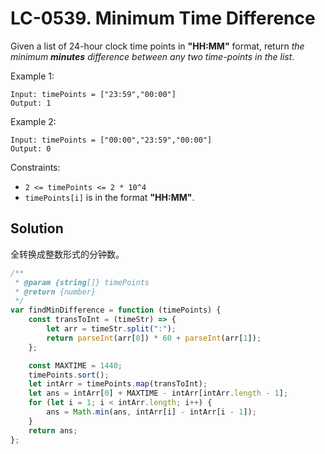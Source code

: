 # LC-0539. Minimum Time Difference

Given a list of 24-hour clock time points in **"HH:MM"** format, return _the minimum **minutes** difference between any two time-points in the list_.

Example 1:

```
Input: timePoints = ["23:59","00:00"]
Output: 1
```

Example 2:

```
Input: timePoints = ["00:00","23:59","00:00"]
Output: 0
```

Constraints:

-   `2 <= timePoints <= 2 * 10^4`
-   `timePoints[i]` is in the format **"HH:MM"**.

## Solution

全转换成整数形式的分钟数。

```javascript
/**
 * @param {string[]} timePoints
 * @return {number}
 */
var findMinDifference = function (timePoints) {
    const transToInt = (timeStr) => {
        let arr = timeStr.split(":");
        return parseInt(arr[0]) * 60 + parseInt(arr[1]);
    };

    const MAXTIME = 1440;
    timePoints.sort();
    let intArr = timePoints.map(transToInt);
    let ans = intArr[0] + MAXTIME - intArr[intArr.length - 1];
    for (let i = 1; i < intArr.length; i++) {
        ans = Math.min(ans, intArr[i] - intArr[i - 1]);
    }
    return ans;
};
```
